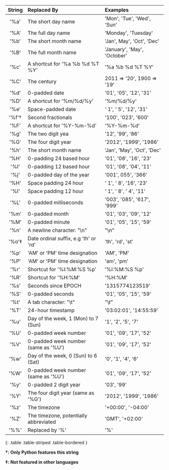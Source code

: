 | String |              Replaced By              |          Examples           |
| :----: | :------------------------------------ | :-------------------------- |
|  '%a'  | The short day name                    | 'Mon', 'Tue', 'Wed', 'Sun'  |
|  '%A'  | The full day name                     | 'Monday', 'Tuesday'         |
|  '%b'  | The short month name                  | 'Jan', May', 'Oct', 'Dec'   |
|  '%B'  | The full month name                   | 'January', 'May', 'October' |
|  '%c'  | A shortcut for '%a %b %d %T %Y'       | '%a %b %d %T %Y'            |
|  '%C'  | The century                           | 2011 => '20', 1900 => '19'  |
|  '%d'  | 0-padded date                         | '01', '05', '12', '31'      |
|  '%D'  | A shortcut for '%m/%d/%y'             | '%m/%d/%y'                  |
|  '%e'  | Space-padded date                     | ' 1', ' 5', '12', '31'      |
|  '%f'† | Second fractionals                    | '100', '023', '600'         |
|  '%F'  | A shortcut for '%Y-%m-%d'             | '%Y-%m-%d'                  |
|  '%g'  | The two digit yea                     | '12', '99', '86'            |
|  '%G'  | The four digit year                   | '2012', '1999', '1986'      |
|  '%h'  | The short month name                  | 'Jan', 'May', 'Oct', 'Dec'  |
|  '%H'  | 0-padding 24 based hour               | '01', '08', '16', '23'      |
|  '%I'  | 0-padding 12 based hour               | '01', '08', '04', '11'      |
|  '%j'  | 0-padded day of the year              | '001', 055', '366'          |
|  '%H'  | Space padding 24 hour                 | ' 1', ' 8', '16', '23'      |
|  '%I'  | Space padding 12 hour                 | ' 1', ' 8', ' 4', '11'      |
|  '%L'  | 0-padded milliseconds                 | '003', '085', '617', '999'  |
|  '%m'  | 0-padded month                        | '01', '03', '09', '12'      |
|  '%M'  | 0-padded minute                       | '01', '05', '15', '59'      |
|  '%n'  | A newline character: "\n"             | "\n"                        |
|  '%o'‡ | Date ordinal suffix, e.g 'th' or 'rd' | 'th', 'rd', 'st'            |
|  '%p'  | 'AM' or 'PM' time designation         | 'AM', 'PM'                  |
|  '%P'  | 'AM' or 'PM' time designation         | 'am', 'pm'                  |
|  '%r'  | Shortcut for '%I:%M:%S %p'            | '%I:%M:%S %p'               |
|  '%R'  | Shortcut for '%H:%M'                  | '%H:%M'                     |
|  '%s'  | Seconds since EPOCH                   | '1315774123519'             |
|  '%S'  | 0-padded seconds                      | '01', '05', '15', '59'      |
|  '%t'  | A tab character: "\t"                 | "\t"                        |
|  '%T'  | 24-hour timestamp                     | '03:02:01', '14:55:59'      |
|  '%u'  | Day of the week, 1 (Mon) to 7 (Sun)   | '1', '2', '5', '7'          |
|  '%U'  | 0-padded week number                  | '01', '09', '17', '52'      |
|  '%V'  | 0-padded week number (same as '%U')   | '01', '09', '17', '52'      |
|  '%w'  | Day of the week, 0 (Sun) to 6 (Sat)   | '0', '1', '4', '6'          |
|  '%W'  | 0-padded week number (same as '%U')   | '01', '09', '17', '52'      |
|  '%y'  | 0-padded 2 digit year                 | '03', '99'                  |
|  '%Y'  | The four digit year (same as '%G')    | '2012', '1999', '1986'      |
|  '%z'  | The timezone                          | '+00:00', '-04:00'          |
|  '%Z'  | The timezone, potentially abbreviated | 'GMT', '+02:00'             |
|  '%%'  | Replaced by '%'                       | '%'                         |
{: .table .table-striped .table-bordered                                       }

**†: Only Python features this string**

**‡: Not featured in other languages**